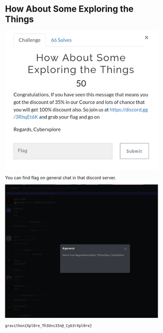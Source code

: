 # How About Some Exploring the Things

![](img/1.png)

You can find flag on general chat in that discord server.

![](img/2.png)

```
gravithon{Xpl0re_Th3Uns33n@_Cyb3rXpl0re}
```
